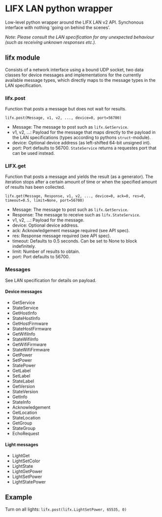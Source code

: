 # LIFX LAN python wrapper

Low-level python wrapper around the LIFX LAN v2 API. Synchonous interface with nothing 'going on behind the scenes'.

*Note: Please consult the LAN specification for any unexpected behaviour (such as receiving unknown responses etc.).*

## lifx module
Consists of a network interface using a bound UDP socket, two data classes for device messages and implementations for the currently available message types, which directly maps to the message types in the LAN specification.

### lifx.post
Function that posts a message but does not wait for results.

`lifx.post(Message, v1, v2, ..., device=0, port=56700)`
* Message: The message to post such as `lifx.GetService`.
* v1, v2, ...: Payload for the message that maps directly to the payload in the LAN specifications (types according to pythons `struct`-module).
* device: Optional device address (as left-shifted 64-bit unsigned int).
* port: Port defaults to 56700. `StateService` returns a requestes port that can be used instead.

### LIFX.get
Function that posts a message and yields the result (as a generator). The iteration stops after a certain amount of time or when the specified amount of results has been collected.

`lifx.get(Message, Response, v1, v2, ..., device=0, ack=0, res=0, timeout=0.5, limit=None, port=56700)`
* Message: The message to post such as `lifx.GetService`.
* Response: The message to receive such as `lifx.StateService`.
* v1, v2, ...: Payload for the message.
* device: Optional device address.
* ack: Acknowledgement message required (see API spec).
* res: Response message required (see API spec).
* timeout: Defaults to 0.5 seconds. Can be set to None to block indefinitely. 
* limit: Number of results to obtain.
* port: Port defaults to 56700.

### Messages
See LAN specification for details on payload.

#### Device messages
* GetService
* StateService
* GetHostInfo
* StateHostInfo
* GetHostFirmware
* StateHostFirmware
* GetWifiInfo
* StateWifiInfo
* GetWifiFirmware
* StateWifiFirmware
* GetPower
* SetPower
* StatePower
* GetLabel
* SetLabel
* StateLabel
* GetVersion
* StateVersion
* GetInfo
* StateInfo
* Acknowledgement
* GetLocation
* StateLocation
* GetGroup
* StateGroup
* EchoRequest

#### Light messages
* LightGet
* LightSetColor
* LightState
* LightGetPower
* LightSetPower
* LightStatePower


## Example

Turn on all lights:
`lifx.post(lifx.LightSetPower, 65535, 0)`